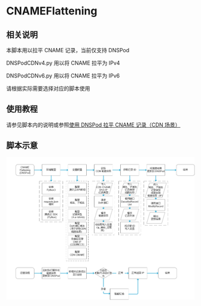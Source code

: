 # CNAMEFlattening
## 相关说明
本脚本用以拉平 CNAME 记录，当前仅支持 DNSPod

DNSPodCDNv4.py 用以将 CNAME 拉平为 IPv4

DNSPodCDNv6.py 用以将 CNAME 拉平为 IPv6

请根据实际需要选择对应的脚本使用
## 使用教程
请参见脚本内的说明或参照[使用 DNSPod 拉平 CNAME 记录（CDN 场景）](https://r2wind.cn/articles/20230108.html)
## 脚本示意
![流程图](https://github.com/KincaidYang/CNAMEFlattening/blob/main/img/DNSPodFlattening.png)
